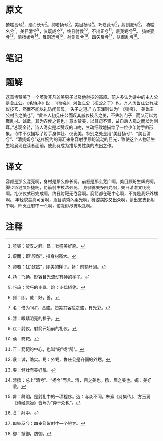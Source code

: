 # 原文
猗嗟昌兮[^1]，颀而长兮[^2]。抑若扬兮[^3]，美目扬兮[^4]。巧趋跄兮[^5]，射则臧兮[^6]。
猗嗟名兮[^7]，美目清兮[^8]，仪既成兮[^9]，终日射侯[^10]。不出正兮[^11]，展我甥兮[^12]。
猗嗟娈兮[^13]，清扬婉兮[^14]。舞则选兮[^15]，射则贯兮[^16]。四矢反兮[^17]，以御乱兮[^18]。
# 笔记

# 题解
这首诗赞美了一个英俊非凡的美男子以及他射技的高超。前人多认为诗中的主人公是鲁庄公。《毛诗序》说：“《猗嗟》，刺鲁庄公（桓公之子）也。齐人伤鲁庄公有威仪技艺，然而不能以礼防闲其母， 失子之道。” 方玉润则认为“ 《猗嗟》， 美鲁庄公材艺之美也”。“此齐人初见庄公而叹其威仪技艺之美，不失名门子，而又可以为戡乱材。诚哉，其为齐侯之甥也！意本赞美，以其母不贤，故自后人观之而以为刺耳。”总观全诗，诗人确实是以赞叹的口吻，生动细致地描绘了一位少年射手的形象。诗中不仅描写了射手身体壮、仪表美，特别之处是用“美目扬兮”、“美目清兮”、“清扬婉兮”这样婉约的词汇来形容射手顾盼流动的目光，致使这个人物活生生地展现在读者面前，使此诗成为描写男性美的杰出之作。
# 译文
容颜是那么漂亮啊，身材是那么修长啊。前额是那么宽广啊，美目顾盼生辉光啊。脚步矫健又轻捷啊，箭箭射中技法强啊。
身强貌美多阳光啊，美目清澈又明亮啊。礼仪仪式已完成啊，终日射靶无倦容啊。箭箭都在靶中心啊，不愧是我好外甥啊。
年轻貌美真可爱啊，眉目清秀闪柔光啊。舞姿美妙又出众啊，箭出支支都射中啊。四支连射中一点啊，他能御敌防叛乱啊。
# 注释

[^1]: 猗嗟：赞叹之辞。昌：壮盛美好貌。
[^2]: 颀而：即“颀然”，指身材高大。
[^3]: 抑若：犹“懿然”，即美的样子。扬：前额开阔。
[^4]: 扬：飞扬。形容目光流动有神的样子。
[^5]: 巧趋：灵巧的步趋。跄：步伐矫健。
[^6]: 则：即。臧：好，善。
[^7]: 名：借为“明”，昌盛。赞美其容貌之盛，有光彩。
[^8]: 清：眼睛明亮的样子。
[^9]: 仪：射仪。射箭开始前的礼仪。
[^10]: 侯：箭靶。
[^11]: 正：箭靶的中心，也叫“的”或“鹄”。
[^12]: 展：诚，确实。甥：外甥，鲁庄公是齐国的外甥。
[^13]: 娈：健壮而美好貌。
[^14]: 清扬：总上“清兮”、“扬兮”而言。清，目之美也。扬，眉之美也。婉：美好貌。
[^15]: 舞：舞蹈，是射礼中的一项程序。选：与众不同。朱熹《诗集传》、方玉润《诗经原始》皆解为“异于众也”。
[^16]: 贯：射中。
[^17]: 四矢反兮：四支箭皆射中一个地方。
[^18]: 御：抵御，防御。